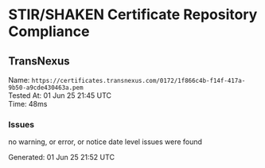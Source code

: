 # STIR/SHAKEN Certificate Repository Compliance

## TransNexus

Name: `https://certificates.transnexus.com/0172/1f866c4b-f14f-417a-9b50-a9cde430463a.pem`\
Tested At: 01 Jun 25 21:45 UTC\
Time: 48ms

### Issues

no warning, or error, or notice date level issues were found

Generated: 01 Jun 25 21:52 UTC
